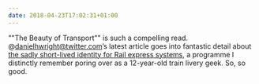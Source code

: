 ```yaml
---
date: 2018-04-23T17:02:31+01:00
---
```


""The Beauty of Transport"" is such a compelling read. @danielhwright@twitter.com’s latest article goes into fantastic detail about [the sadly short-lived identity for Rail express systems](https://web.archive.org/web/20200618161638/https://thebeautyoftransport.com/2018/04/18/resplendence-rail-express-systems-1991-corporate-identity-roundel-design-group-uk/), a programme I distinctly remember poring over as a 12-year-old train livery geek. So, so good.
